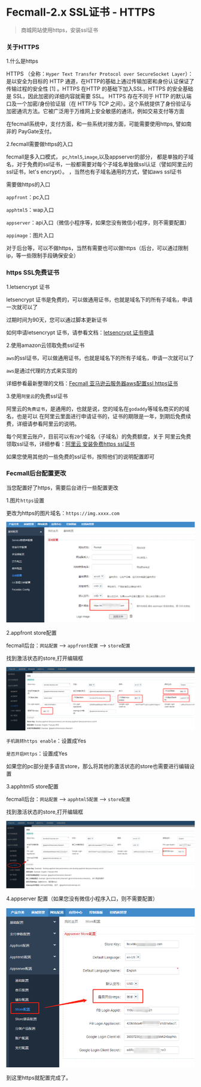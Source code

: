 Fecmall-2.x SSL证书 - HTTPS
================

> 商城网站使用https，安装ssl证书



### 关于HTTPS

1.什么是https

HTTPS （全称：`Hyper Text Transfer Protocol over SecureSocket Layer`）：是以安全为目标的 HTTP 通道，在HTTP的基础上通过传输加密和身份认证保证了传输过程的安全性 [1]  。HTTPS 在HTTP 的基础下加入SSL，HTTPS 的安全基础是 SSL，因此加密的详细内容就需要 SSL。 HTTPS 存在不同于 HTTP 的默认端口及一个加密/身份验证层（在 HTTP与 TCP 之间）。这个系统提供了身份验证与加密通讯方法。它被广泛用于万维网上安全敏感的通讯，例如交易支付等方面

在fecmall系统中，支付方面，和一些系统对接方面，可能需要使用https, 譬如南非的
PayGate支付。

2.fecmall需要做https的入口

fecmall是多入口模式，
`pc`,`html5`,`image`,以及appserver的部分，
都是单独的子域名，对于免费的ssl证书，一般都需要对每个子域名单独做ssl认证（譬如阿里云的ssl证书，let's encrypt）。
，当然也有子域名通用的方式，譬如aws ssl证书

需要做https的入口


`appfront`：pc入口

`apphtml5`：wap入口

`appserver`：api入口（微信小程序等，如果您没有微信小程序，则不需要配置）

`appimage`：图片入口

对于后台等，可以不做https，当然有需要也可以做https（后台，可以通过限制ip，等一些限制手段确保安全）

### https SSL免费证书

1.letsencrypt 证书

letsencrypt 证书是免费的，可以做通用证书，也就是域名下的所有子域名，申请一次就可以了

过期时间为90天，您可以通过脚本更新证书

如何申请letsencrypt 证书，请参看文档：[letsencrypt 证书申请](https://www.fecmall.com/topic/7913)


2.使用amazon云领取免费ssl证书

`aws`的ssl证书，可以做通用证书，也就是域名下的所有子域名，申请一次就可以了

`aws`是通过代理的方式来实现的

详细参看最新整理的文档：[Fecmall 亚马逊云服务器aws配置ssl https证书](http://www.fecmall.com/topic/5496)



3.使用`阿里云`的免费ssl证书

阿里云的`免费证书`，是通用的，也就是说，您的域名在`godaddy`等域名商买的的域名，也是可以
在阿里云里面进行申请证书的，证书的期限是一年，到期后免费续费，详细请参看阿里云的说明。

每个阿里云账户，目前可以有`20`个域名（子域名）的免费额度，关于
阿里云免费领取ssl证书，详细参看：[阿里云 安装免费https ssl证书](http://www.fecmall.com/topic/4085)




如果您使用其他的一些免费的ssl证书，按照他们的说明配置即可

### Fecmall后台配置更改

当您配置好了https，需要后台进行一些配置更改

1.图片`https`设置

更改为https的图片域名：`https://img.xxxx.com`

![](images/331.png)


2.appfront store配置

fecmall后台：`网站配置` --> `appfront配置` --> `store配置`

找到激活状态的store,打开编辑框


![](images/332.png)


`手机跳转https enable`：设置成Yes

`是否开启Https`：设置成Yes

如果您的pc部分是多语言store，那么将其他的激活状态的store也需要进行编辑设置


3.apphtml5 store配置

fecmall后台：`网站配置` --> `apphtml5配置` --> `store配置`

找到激活状态的store,打开编辑框

![](images/333.png)



4.appserver 配置（如果您没有微信小程序入口，则不需要配置）



![](images/334.png)


到这里https就配置完成了。





















